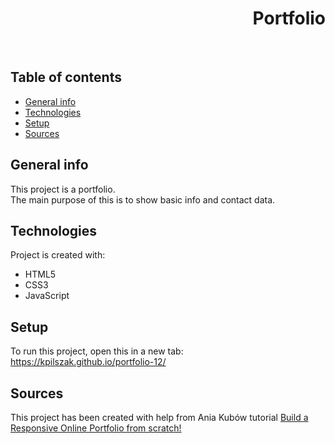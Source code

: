<h1 align="right">Portfolio</h1><br>

## Table of contents
* [General info](#general-info)
* [Technologies](#technologies)
* [Setup](#setup)
* [Sources](#sources)

## General info
This project is a portfolio.    
The main purpose of this is to show basic info and contact data.    
	
## Technologies
Project is created with:
* HTML5
* CSS3  
* JavaScript

## Setup
To run this project, open this in a new tab: <a href="https://kpilszak.github.io/portfolio-12/">https://kpilszak.github.io/portfolio-12/</a>

## Sources
This project has been created with help from Ania Kubów tutorial <a href="https://www.youtube.com/watch?v=-D6oTPA4vXc">Build a Responsive Online Portfolio from scratch!
